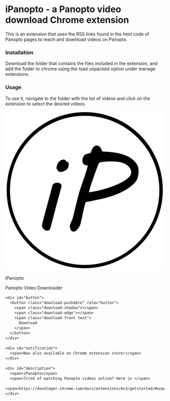 # iPanopto - a Panopto video download Chrome extension

This is an extension that uses the RSS links found in the html code of Panopto pages to reach and download videos on Panopto.

### Installation
Download the folder that contains the files included in the extension, and add the folder to chrome using the load unpacked option under manage extensions.

### Usage
To use it, navigate to the folder with the list of videos and click on the extension to select the desired videos. 



  <div id="wrapper">
    <div id="name">
        <img src="iPanopto.png" id="logo">
        <div id="titleTextDiv">
          <p id="titleText1">iPanopto</p>
          <p id="titleText2">Panopto Video Downloader</p>
        </div>
    </div>

    <div id="button">
      <button class="download-pushable" role="button">
        <span class="download-shadow"></span>
        <span class="download-edge"></span>
        <span class="download-front text">
          Download
        </span>
      </button>
    </div>

    <div id="notification">
      <span>Now also available on Chrome extension store!</span>
    </div>

    <div id="description">
      <span>iPanopto</span>
      <span>Tired of watching Panopto videos online? Here is </span>      
      <span>https://developer.chrome.com/docs/extensions/mv3/getstarted/#unpacked</span>
    </div>
  </div>